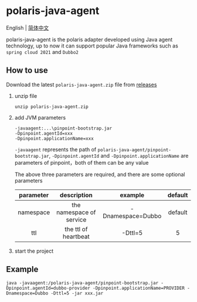 # polaris-java-agent

English | [简体中文](./README-zh.md)

polaris-java-agent is the polaris adapter developed using Java agent technology, up to now it can support popular Java frameworks such as `spring cloud 2021` and `Dubbo2`

## How to use

Download the latest `polaris-java-agent.zip` file from [releases](https://github.com/polarismesh/polaris-java-agent/releases)

1. unzip file

    ```
    unzip polaris-java-agent.zip
    ```

2. add JVM parameters

    ```
    -javaagent:...\pinpoint-bootstrap.jar
    -Dpinpoint.agentId=xxx
    -Dpinpoint.applicationName=xxx
    ```
    
    `-javaagent` represents the path of `polaris-java-agent/pinpoint-bootstrap.jar`, `-Dpinpoint.agentId` and `-Dpinpoint.applicationName` are parameters of pinpoint，both of them can be any value
    
    The above three parameters are required, and there are some optional parameters
    
    | parameter |       description        |      example      | default |
    | :-------: | :----------------------: | :---------------: | :-----: |
    | namespace | the namespace of service | -Dnamespace=Dubbo | default |
    |    ttl    |   the ttl of heartbeat   |      -Dttl=5      |    5    |

3. start the project

## Example
```
java -javaagent:/polaris-java-agent/pinpoint-bootstrap.jar -Dpinpoint.agentId=dubbo-provider -Dpinpoint.applicationName=PROVIDER -Dnamespace=Dubbo -Dttl=5 -jar xxx.jar
```